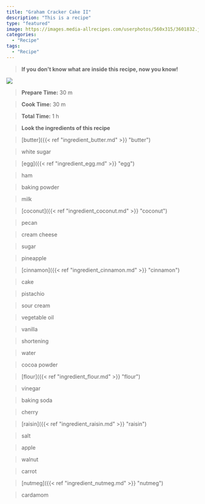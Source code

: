 ```yaml
---
title: "Graham Cracker Cake II"
description: "This is a recipe"
type: "featured"
image: https://images.media-allrecipes.com/userphotos/560x315/3601832.jpg
categories: 
  - "Recipe"
tags: 
  - "Recipe"
---
```



>**If you don't know what are inside this recipe, now you know!**

![](../images/Recipes-Banner.jpg)
> **Prepare Time:** 30 m


> **Cook Time:** 30 m


> **Total Time:** 1 h

> **Look the ingredients of this recipe**

> [butter]({{< ref "ingredient_butter.md" >}} "butter")

> white sugar

> [egg]({{< ref "ingredient_egg.md" >}} "egg")

> ham

> baking powder

> milk

> [coconut]({{< ref "ingredient_coconut.md" >}} "coconut")

> pecan

> cream cheese

> sugar

> pineapple

> [cinnamon]({{< ref "ingredient_cinnamon.md" >}} "cinnamon")

> cake

> pistachio

> sour cream

> vegetable oil

> vanilla

> shortening

> water

> cocoa powder

> [flour]({{< ref "ingredient_flour.md" >}} "flour")

> vinegar

> baking soda

> cherry

> [raisin]({{< ref "ingredient_raisin.md" >}} "raisin")

> salt

> apple

> walnut

> carrot

> [nutmeg]({{< ref "ingredient_nutmeg.md" >}} "nutmeg")

> cardamom


